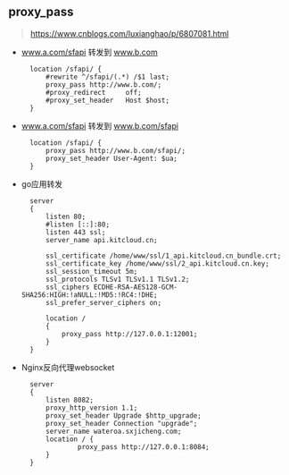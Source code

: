 ## proxy_pass
> https://www.cnblogs.com/luxianghao/p/6807081.html

- www.a.com/sfapi 转发到 www.b.com

        location /sfapi/ {
            #rewrite ^/sfapi/(.*) /$1 last;
            proxy_pass http://www.b.com/;
            #proxy_redirect     off;
            #proxy_set_header   Host $host;
        }
- www.a.com/sfapi 转发到 www.b.com/sfapi

        location /sfapi/ {
            proxy_pass http://www.b.com/sfapi/;
            proxy_set_header User-Agent: $ua;
        }
- go应用转发

		server
        {
            listen 80;
            #listen [::]:80;
        	listen 443 ssl;
            server_name api.kitcloud.cn;

        	ssl_certificate /home/www/ssl/1_api.kitcloud.cn_bundle.crt;
            ssl_certificate_key /home/www/ssl/2_api.kitcloud.cn.key;
            ssl_session_timeout 5m;
            ssl_protocols TLSv1 TLSv1.1 TLSv1.2;
            ssl_ciphers ECDHE-RSA-AES128-GCM-SHA256:HIGH:!aNULL:!MD5:!RC4:!DHE;
            ssl_prefer_server_ciphers on;

            location /
            {
                proxy_pass http://127.0.0.1:12001;
            }
        }
- Nginx反向代理websocket

		server
        {
            listen 8082;
            proxy_http_version 1.1;
            proxy_set_header Upgrade $http_upgrade;
            proxy_set_header Connection "upgrade";
            server_name wateroa.sxjicheng.com;
            location / {
                    proxy_pass http://127.0.0.1:8084;
            }
        }